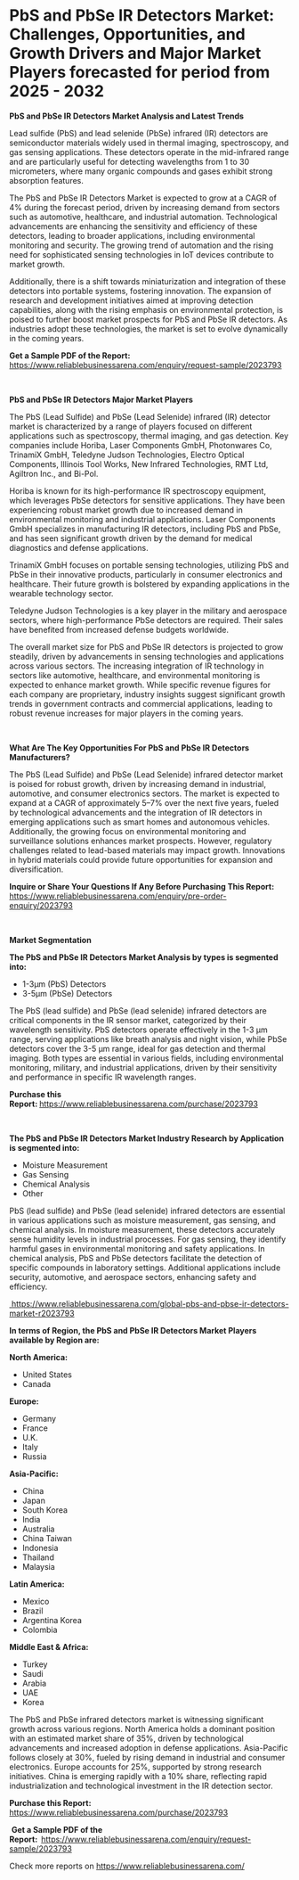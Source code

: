 <p><h1>PbS and PbSe IR Detectors Market: Challenges, Opportunities, and Growth Drivers and Major Market Players forecasted for period from 2025 - 2032</h1></p><p><strong>PbS and PbSe IR Detectors Market Analysis and Latest Trends</strong></p>
<p><p>Lead sulfide (PbS) and lead selenide (PbSe) infrared (IR) detectors are semiconductor materials widely used in thermal imaging, spectroscopy, and gas sensing applications. These detectors operate in the mid-infrared range and are particularly useful for detecting wavelengths from 1 to 30 micrometers, where many organic compounds and gases exhibit strong absorption features.</p><p>The PbS and PbSe IR Detectors Market is expected to grow at a CAGR of 4% during the forecast period, driven by increasing demand from sectors such as automotive, healthcare, and industrial automation. Technological advancements are enhancing the sensitivity and efficiency of these detectors, leading to broader applications, including environmental monitoring and security. The growing trend of automation and the rising need for sophisticated sensing technologies in IoT devices contribute to market growth. </p><p>Additionally, there is a shift towards miniaturization and integration of these detectors into portable systems, fostering innovation. The expansion of research and development initiatives aimed at improving detection capabilities, along with the rising emphasis on environmental protection, is poised to further boost market prospects for PbS and PbSe IR detectors. As industries adopt these technologies, the market is set to evolve dynamically in the coming years.</p></p>
<p><strong>Get a Sample PDF of the Report:&nbsp;</strong> <a href="https://www.reliablebusinessarena.com/enquiry/request-sample/2023793?utm_campaign=3218&utm_medium=2&utm_source=Github&utm_content=ia&utm_term=29032025&utm_id=pbs-and-pbse-ir-detectors">https://www.reliablebusinessarena.com/enquiry/request-sample/2023793</a></p>
<p>&nbsp;</p>
<p><strong>PbS and PbSe IR Detectors Major Market Players</strong></p>
<p><p>The PbS (Lead Sulfide) and PbSe (Lead Selenide) infrared (IR) detector market is characterized by a range of players focused on different applications such as spectroscopy, thermal imaging, and gas detection. Key companies include Horiba, Laser Components GmbH, Photonwares Co, TrinamiX GmbH, Teledyne Judson Technologies, Electro Optical Components, Illinois Tool Works, New Infrared Technologies, RMT Ltd, Agiltron Inc., and Bi-Pol.</p><p>Horiba is known for its high-performance IR spectroscopy equipment, which leverages PbSe detectors for sensitive applications. They have been experiencing robust market growth due to increased demand in environmental monitoring and industrial applications. Laser Components GmbH specializes in manufacturing IR detectors, including PbS and PbSe, and has seen significant growth driven by the demand for medical diagnostics and defense applications.</p><p>TrinamiX GmbH focuses on portable sensing technologies, utilizing PbS and PbSe in their innovative products, particularly in consumer electronics and healthcare. Their future growth is bolstered by expanding applications in the wearable technology sector. </p><p>Teledyne Judson Technologies is a key player in the military and aerospace sectors, where high-performance PbSe detectors are required. Their sales have benefited from increased defense budgets worldwide.</p><p>The overall market size for PbS and PbSe IR detectors is projected to grow steadily, driven by advancements in sensing technologies and applications across various sectors. The increasing integration of IR technology in sectors like automotive, healthcare, and environmental monitoring is expected to enhance market growth. While specific revenue figures for each company are proprietary, industry insights suggest significant growth trends in government contracts and commercial applications, leading to robust revenue increases for major players in the coming years.</p></p>
<p>&nbsp;</p>
<p><strong>What Are The Key Opportunities For PbS and PbSe IR Detectors Manufacturers?</strong></p>
<p><p>The PbS (Lead Sulfide) and PbSe (Lead Selenide) infrared detector market is poised for robust growth, driven by increasing demand in industrial, automotive, and consumer electronics sectors. The market is expected to expand at a CAGR of approximately 5–7% over the next five years, fueled by technological advancements and the integration of IR detectors in emerging applications such as smart homes and autonomous vehicles. Additionally, the growing focus on environmental monitoring and surveillance solutions enhances market prospects. However, regulatory challenges related to lead-based materials may impact growth. Innovations in hybrid materials could provide future opportunities for expansion and diversification.</p></p>
<p><strong>Inquire or Share Your Questions If Any Before Purchasing This Report:</strong> <a href="https://www.reliablebusinessarena.com/enquiry/pre-order-enquiry/2023793?utm_campaign=3218&utm_medium=2&utm_source=Github&utm_content=ia&utm_term=29032025&utm_id=pbs-and-pbse-ir-detectors">https://www.reliablebusinessarena.com/enquiry/pre-order-enquiry/2023793</a></p>
<p>&nbsp;</p>
<p><strong>Market Segmentation</strong></p>
<p><strong>The PbS and PbSe IR Detectors Market Analysis by types is segmented into:</strong></p>
<p><ul><li>1-3µm (PbS) Detectors</li><li>3-5µm (PbSe) Detectors</li></ul></p>
<p><p>The PbS (lead sulfide) and PbSe (lead selenide) infrared detectors are critical components in the IR sensor market, categorized by their wavelength sensitivity. PbS detectors operate effectively in the 1-3 µm range, serving applications like breath analysis and night vision, while PbSe detectors cover the 3-5 µm range, ideal for gas detection and thermal imaging. Both types are essential in various fields, including environmental monitoring, military, and industrial applications, driven by their sensitivity and performance in specific IR wavelength ranges.</p></p>
<p><strong>Purchase this Report:&nbsp;</strong><a href="https://www.reliablebusinessarena.com/purchase/2023793?utm_campaign=3218&utm_medium=2&utm_source=Github&utm_content=ia&utm_term=29032025&utm_id=pbs-and-pbse-ir-detectors">https://www.reliablebusinessarena.com/purchase/2023793</a></p>
<p>&nbsp;</p>
<p><strong>The PbS and PbSe IR Detectors Market Industry Research by Application is segmented into:</strong></p>
<p><ul><li>Moisture Measurement</li><li>Gas Sensing</li><li>Chemical Analysis</li><li>Other</li></ul></p>
<p><p>PbS (lead sulfide) and PbSe (lead selenide) infrared detectors are essential in various applications such as moisture measurement, gas sensing, and chemical analysis. In moisture measurement, these detectors accurately sense humidity levels in industrial processes. For gas sensing, they identify harmful gases in environmental monitoring and safety applications. In chemical analysis, PbS and PbSe detectors facilitate the detection of specific compounds in laboratory settings. Additional applications include security, automotive, and aerospace sectors, enhancing safety and efficiency.</p></p>
<p><a href="https://www.reliablebusinessarena.com/global-pbs-and-pbse-ir-detectors-market-r2023793?utm_campaign=3218&utm_medium=2&utm_source=Github&utm_content=ia&utm_term=29032025&utm_id=pbs-and-pbse-ir-detectors">&nbsp;https://www.reliablebusinessarena.com/global-pbs-and-pbse-ir-detectors-market-r2023793</a></p>
<p><strong>In terms of Region, the PbS and PbSe IR Detectors Market Players available by Region are:</strong></p>
<p>
    <p> <strong> North America: </strong>
        <ul>
            <li>United States</li>
            <li>Canada</li>
        </ul>
        </p> 
    <p> <strong> Europe: </strong>
        <ul>
            <li>Germany</li>
            <li>France</li>
            <li>U.K.</li>
            <li>Italy</li>
            <li>Russia</li>
        </ul>
        </p> 
    <p> <strong> Asia-Pacific: </strong>
        <ul>
            <li>China</li>
            <li>Japan</li>
            <li>South Korea</li>
            <li>India</li>
            <li>Australia</li>
            <li>China Taiwan</li>
            <li>Indonesia</li>
            <li>Thailand</li>
            <li>Malaysia</li>
        </ul>
        </p> 
    <p> <strong> Latin America: </strong>
        <ul>
            <li>Mexico</li>
            <li>Brazil</li>
            <li>Argentina Korea</li>
            <li>Colombia</li>
        </ul>
        </p> 
    <p> <strong> Middle East & Africa: </strong>
        <ul>
            <li>Turkey</li>
            <li>Saudi</li>
            <li>Arabia</li>
            <li>UAE</li>
            <li>Korea</li>
        </ul>
    </p>
    </p>
<p><p>The PbS and PbSe infrared detectors market is witnessing significant growth across various regions. North America holds a dominant position with an estimated market share of 35%, driven by technological advancements and increased adoption in defense applications. Asia-Pacific follows closely at 30%, fueled by rising demand in industrial and consumer electronics. Europe accounts for 25%, supported by strong research initiatives. China is emerging rapidly with a 10% share, reflecting rapid industrialization and technological investment in the IR detection sector.</p></p>
<p><strong>Purchase this Report: </strong><a href="https://www.reliablebusinessarena.com/purchase/2023793?utm_campaign=3218&utm_medium=2&utm_source=Github&utm_content=ia&utm_term=29032025&utm_id=pbs-and-pbse-ir-detectors">https://www.reliablebusinessarena.com/purchase/2023793</a></p>
<p>&nbsp;<strong>Get a Sample PDF of the Report:&nbsp;&nbsp;</strong><a href="https://www.reliablebusinessarena.com/enquiry/request-sample/2023793?utm_campaign=3218&utm_medium=2&utm_source=Github&utm_content=ia&utm_term=29032025&utm_id=pbs-and-pbse-ir-detectors">https://www.reliablebusinessarena.com/enquiry/request-sample/2023793</a></p>
<p><strong></strong></p>
<p>Check more reports on <a href="https://www.reliablebusinessarena.com/?utm_campaign=3218&utm_medium=2&utm_source=Github&utm_content=ia&utm_term=29032025&utm_id=pbs-and-pbse-ir-detectors">https://www.reliablebusinessarena.com/</a></p>